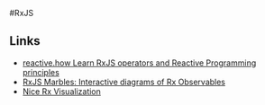 #RxJS

## Links

* [reactive.how Learn RxJS operators and Reactive Programming principles](https://reactive.how/)
* [RxJS Marbles: Interactive diagrams of Rx Observables](https://rxmarbles.com/)
* [Nice Rx Visualization](https://fingerpich.github.io/rx-visualization/)
